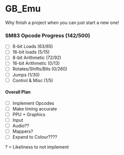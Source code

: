 # GB_Emu
Why finish a project when you can just start a new one!


### SM83 Opcode Progress    (142/500)
- [ ] 8-bit Loads           (63/85)              
- [ ] 16-bit loads          (5/15)         
- [ ] 8-bit Arithmetic      (72/92)           
- [ ] 16-bit Arithmetic     (0/13)
- [ ] Rotates/Shifts/Bits   (0/260)
- [ ] Jumps                 (1/30)
- [ ] Control & Misc        (1/5)

#### Overall Plan
- [ ] Implement Opcodes
- [ ] Make timing accurate
- [ ] PPU + Graphics
- [ ] Input
- [ ] Audio??
- [ ] Mappers?
- [ ] Expand to Colour????

? = Likeliness to not implement